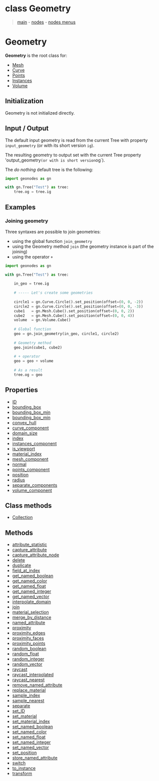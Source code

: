# class Geometry

> [main](../index.md) - [nodes](nodes.md) - [nodes menus](nodes_menus.md)

# Geometry

**Geometry** is the root class for:
- [Mesh](Mesh.md)
- [Curve](Curve.md)
- [Points](Points.md)
- [Instances](Instances.md)
- [Volume](Volume.md)

## Initialization

Geometry is not initialized directly.

## Input / Output

The default input geometry is read from the current Tree with property `input_geometry` (or with its short version `ig`).

The resulting geometry to output set with the current Tree property 'output_geometry` (or with is short version `og`).

The *do nothing* default tree is the following:

```python
import geonodes as gn

with gn.Tree("Test") as tree:
    tree.og = tree.ig
```

## Examples

### Joining geometry

Three syntaxes are possible to join geometries:
- using the global function `join_geometry`
- using the Geometry method `join` (the geometry instance is part of the joining)
- using the operator `+`

```python
import geonodes as gn

with gn.Tree("Test") as tree:
    
    in_geo = tree.ig
    
    # ----- Let's create some geometries
    
    circle1 = gn.Curve.Circle().set_position(offset=(0, 0, -2))
    circle2 = gn.Curve.Circle().set_position(offset=(0, 0, -3))
    cube1   = gn.Mesh.Cube().set_position(offset=(0, 0, 2))
    cube2   = gn.Mesh.Cube().set_position(offset=(0, 0, 4))
    volume  = gn.Volume.Cube()
    
    # Global function
    geo = gn.join_geometry(in_geo, circle1, circle2)
    
    # Geometry method
    geo.join(cube1, cube2)
    
    # + operator
    geo = geo + volume
    
    # As a result
    tree.og = geo
```







## Properties

- [ID](#ID-property)
- [bounding_box](#bounding_box-property)
- [bounding_box_min](#bounding_box_min-property)
- [bounding_box_min](#bounding_box_min-property)
- [convex_hull](#convex_hull-property)
- [curve_component](#curve_component-property)
- [domain_size](#domain_size-property)
- [index](#index-property)
- [instances_component](#instances_component-property)
- [is_viewport](#is_viewport-property)
- [material_index](#material_index-property)
- [mesh_component](#mesh_component-property)
- [normal](#normal-property)
- [points_component](#points_component-property)
- [position](#position-property)
- [radius](#radius-property)
- [separate_components](#separate_components-property)
- [volume_component](#volume_component-property)

## Class methods

- [Collection](#Collection-classmethod)


## Methods

- [attribute_statistic](#attribute_statistic)
- [capture_attribute](#capture_attribute)
- [capture_attribute_node](#capture_attribute_node)
- [delete](#delete)
- [duplicate](#duplicate)
- [field_at_index](#field_at_index)
- [get_named_boolean](#get_named_boolean)
- [get_named_color](#get_named_color)
- [get_named_float](#get_named_float)
- [get_named_integer](#get_named_integer)
- [get_named_vector](#get_named_vector)
- [interpolate_domain](#interpolate_domain)
- [join](#join)
- [material_selection](#material_selection)
- [merge_by_distance](#merge_by_distance)
- [named_attribute](#named_attribute)
- [proximity](#proximity)
- [proximity_edges](#proximity_edges)
- [proximity_faces](#proximity_faces)
- [proximity_points](#proximity_points)
- [random_boolean](#random_boolean)
- [random_float](#random_float)
- [random_integer](#random_integer)
- [random_vector](#random_vector)
- [raycast](#raycast)
- [raycast_interpolated](#raycast_interpolated)
- [raycast_nearest](#raycast_nearest)
- [remove_named_attribute](#remove_named_attribute)
- [replace_material](#replace_material)
- [sample_index](#sample_index)
- [sample_nearest](#sample_nearest)
- [separate](#separate)
- [set_ID](#set_ID)
- [set_material](#set_material)
- [set_material_index](#set_material_index)
- [set_named_boolean](#set_named_boolean)
- [set_named_color](#set_named_color)
- [set_named_float](#set_named_float)
- [set_named_integer](#set_named_integer)
- [set_named_vector](#set_named_vector)
- [set_position](#set_position)
- [store_named_attribute](#store_named_attribute)
- [switch](#switch)
- [to_instance](#to_instance)
- [transform](#transform)

